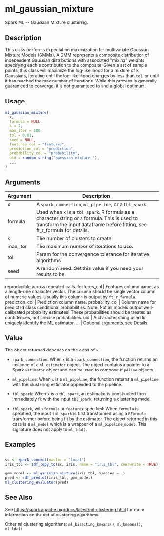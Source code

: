# ml_gaussian_mixture


Spark ML -- Gaussian Mixture clustering.




## Description

This class performs expectation maximization for multivariate Gaussian Mixture Models (GMMs). A GMM represents a composite distribution of independent Gaussian distributions with associated "mixing" weights specifying each's contribution to the composite. Given a set of sample points, this class will maximize the log-likelihood for a mixture of k Gaussians, iterating until the log-likelihood changes by less than ``tol``, or until it has reached the max number of iterations. While this process is generally guaranteed to converge, it is not guaranteed to find a global optimum.





## Usage
```r
ml_gaussian_mixture(
  x,
  formula = NULL,
  k = 2,
  max_iter = 100,
  tol = 0.01,
  seed = NULL,
  features_col = "features",
  prediction_col = "prediction",
  probability_col = "probability",
  uid = random_string("gaussian_mixture_"),
  ...
)
```




## Arguments


Argument      |Description
------------- |----------------
x | A ``spark_connection``, ``ml_pipeline``, or a ``tbl_spark``.
formula | Used when ``x`` is a ``tbl_spark``. R formula as a character string or a formula. This is used to transform the input dataframe before fitting, see ft_r_formula for details.
k | The number of clusters to create
max_iter | The maximum number of iterations to use.
tol | Param for the convergence tolerance for iterative algorithms.
seed | A random seed. Set this value if you need your results to be
reproducible across repeated calls.
features_col | Features column name, as a length-one character vector. The column should be single vector column of numeric values. Usually this column is output by `ft_r_formula`.
prediction_col | Prediction column name.
probability_col | Column name for predicted class conditional probabilities. Note: Not all models output well-calibrated probability estimates! These probabilities should be treated as confidences, not precise probabilities.
uid | A character string used to uniquely identify the ML estimator.
... | Optional arguments, see Details.





## Value

The object returned depends on the class of ``x``.


  
*  `spark_connection`: When `x` is a `spark_connection`, the function returns an instance of a `ml_estimator` object. The object contains a pointer to
  a Spark `Estimator` object and can be used to compose
  `Pipeline` objects.

  
*  `ml_pipeline`: When `x` is a `ml_pipeline`, the function returns a `ml_pipeline` with
  the clustering estimator appended to the pipeline.

  
*  `tbl_spark`: When `x` is a `tbl_spark`, an estimator is constructed then
  immediately fit with the input `tbl_spark`, returning a clustering model.

  
*  `tbl_spark`, with `formula` or `features` specified: When `formula`
    is specified, the input `tbl_spark` is first transformed using a
    `RFormula` transformer before being fit by
    the estimator. The object returned in this case is a `ml_model` which is a
    wrapper of a `ml_pipeline_model`. This signature does not apply to `ml_lda()`.






## Examples

```r

sc <- spark_connect(master = "local")
iris_tbl <- sdf_copy_to(sc, iris, name = "iris_tbl", overwrite = TRUE)

gmm_model <- ml_gaussian_mixture(iris_tbl, Species ~ .)
pred <- sdf_predict(iris_tbl, gmm_model)
ml_clustering_evaluator(pred)

```






## See Also

See https://spark.apache.org/docs/latest/ml-clustering.html for
  more information on the set of clustering algorithms.

Other ml clustering algorithms: 
`ml_bisecting_kmeans()`,
`ml_kmeans()`,
`ml_lda()`



